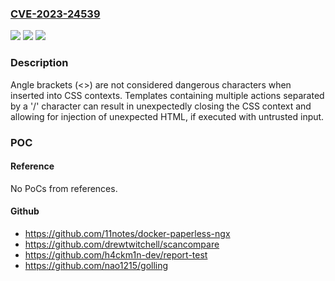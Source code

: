 ### [CVE-2023-24539](https://cve.mitre.org/cgi-bin/cvename.cgi?name=CVE-2023-24539)
![](https://img.shields.io/static/v1?label=Product&message=html%2Ftemplate&color=blue)
![](https://img.shields.io/static/v1?label=Version&message=0%3C%201.19.9%20&color=brighgreen)
![](https://img.shields.io/static/v1?label=Vulnerability&message=CWE-74%3A%20Improper%20input%20validation&color=brighgreen)

### Description

Angle brackets (<>) are not considered dangerous characters when inserted into CSS contexts. Templates containing multiple actions separated by a '/' character can result in unexpectedly closing the CSS context and allowing for injection of unexpected HTML, if executed with untrusted input.

### POC

#### Reference
No PoCs from references.

#### Github
- https://github.com/11notes/docker-paperless-ngx
- https://github.com/drewtwitchell/scancompare
- https://github.com/h4ckm1n-dev/report-test
- https://github.com/nao1215/golling

